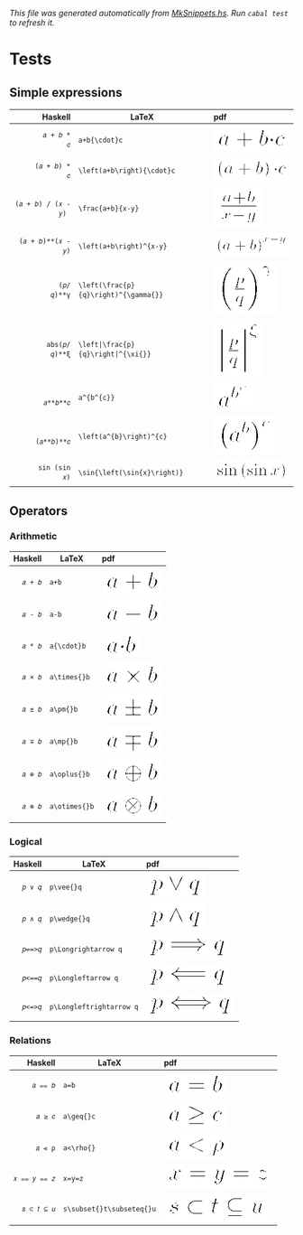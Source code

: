 _This file was generated automatically from [MkSnippets.hs](test/PdfSnippets/MkSnippets.hs). Run `cabal test` to refresh it._
# Tests
## Simple expressions
| Haskell | LaTeX | pdf |
| ---: | --- | :--- |
| `        𝑎 + 𝑏 * 𝑐 ` | `a+b{\cdot}c` | ![pdflatex-rendered version of `a+b{\cdot}c`](test/PdfSnippets/aPLUSbOBRACEBACKSLASHcdotCBRACEc.png) |
| `      (𝑎 + 𝑏) * 𝑐 ` | `\left(a+b\right){\cdot}c` | ![pdflatex-rendered version of `\left(a+b\right){\cdot}c`](test/PdfSnippets/BACKSLASHleftOPARENaPLUSbBACKSLASHrightCPARENOBRACEBACKSLASHcdotCBRACEc.png) |
| `(𝑎 + 𝑏) / (𝑥 - 𝑦) ` | `\frac{a+b}{x-y}` | ![pdflatex-rendered version of `\frac{a+b}{x-y}`](test/PdfSnippets/BACKSLASHfracOBRACEaPLUSbCBRACEOBRACExMINUSyCBRACE.png) |
| ` (𝑎 + 𝑏)**(𝑥 - 𝑦) ` | `\left(a+b\right)^{x-y}` | ![pdflatex-rendered version of `\left(a+b\right)^{x-y}`](test/PdfSnippets/BACKSLASHleftOPARENaPLUSbBACKSLASHrightCPARENTOTHEOBRACExMINUSyCBRACE.png) |
| `         (𝑝/𝑞)**γ ` | `\left(\frac{p}{q}\right)^{\gamma{}}` | ![pdflatex-rendered version of `\left(\frac{p}{q}\right)^{\gamma{}}`](test/PdfSnippets/BACKSLASHleftOPARENBACKSLASHfracOBRACEpCBRACEOBRACEqCBRACEBACKSLASHrightCPARENTOTHEOBRACEBACKSLASHgammaOBRACECBRACECBRACE.png) |
| `      abs(𝑝/𝑞)**ξ ` | `\left\|\frac{p}{q}\right\|^{\xi{}}` | ![pdflatex-rendered version of `\left\|\frac{p}{q}\right\|^{\xi{}}`](test/PdfSnippets/BACKSLASHleftPIPEBACKSLASHfracOBRACEpCBRACEOBRACEqCBRACEBACKSLASHrightPIPETOTHEOBRACEBACKSLASHxiOBRACECBRACECBRACE.png) |
| `          𝑎**𝑏**𝑐 ` | `a^{b^{c}}` | ![pdflatex-rendered version of `a^{b^{c}}`](test/PdfSnippets/aTOTHEOBRACEbTOTHEOBRACEcCBRACECBRACE.png) |
| `        (𝑎**𝑏)**𝑐 ` | `\left(a^{b}\right)^{c}` | ![pdflatex-rendered version of `\left(a^{b}\right)^{c}`](test/PdfSnippets/BACKSLASHleftOPARENaTOTHEOBRACEbCBRACEBACKSLASHrightCPARENTOTHEOBRACEcCBRACE.png) |
| `      sin (sin 𝑥) ` | `\sin{\left(\sin{x}\right)}` | ![pdflatex-rendered version of `\sin{\left(\sin{x}\right)}`](test/PdfSnippets/BACKSLASHsinOBRACEBACKSLASHleftOPARENBACKSLASHsinOBRACExCBRACEBACKSLASHrightCPARENCBRACE.png) |
## Operators
### Arithmetic
| Haskell | LaTeX | pdf |
| ---: | --- | :--- |
| ` 𝑎 + 𝑏 ` | `a+b` | ![pdflatex-rendered version of `a+b`](test/PdfSnippets/aPLUSb.png) |
| ` 𝑎 - 𝑏 ` | `a-b` | ![pdflatex-rendered version of `a-b`](test/PdfSnippets/aMINUSb.png) |
| ` 𝑎 * 𝑏 ` | `a{\cdot}b` | ![pdflatex-rendered version of `a{\cdot}b`](test/PdfSnippets/aOBRACEBACKSLASHcdotCBRACEb.png) |
| ` 𝑎 × 𝑏 ` | `a\times{}b` | ![pdflatex-rendered version of `a\times{}b`](test/PdfSnippets/aBACKSLASHtimesOBRACECBRACEb.png) |
| ` 𝑎 ± 𝑏 ` | `a\pm{}b` | ![pdflatex-rendered version of `a\pm{}b`](test/PdfSnippets/aBACKSLASHpmOBRACECBRACEb.png) |
| ` 𝑎 ∓ 𝑏 ` | `a\mp{}b` | ![pdflatex-rendered version of `a\mp{}b`](test/PdfSnippets/aBACKSLASHmpOBRACECBRACEb.png) |
| ` 𝑎 ⊕ 𝑏 ` | `a\oplus{}b` | ![pdflatex-rendered version of `a\oplus{}b`](test/PdfSnippets/aBACKSLASHoplusOBRACECBRACEb.png) |
| ` 𝑎 ⊗ 𝑏 ` | `a\otimes{}b` | ![pdflatex-rendered version of `a\otimes{}b`](test/PdfSnippets/aBACKSLASHotimesOBRACECBRACEb.png) |
### Logical
| Haskell | LaTeX | pdf |
| ---: | --- | :--- |
| ` 𝑝 ∨ 𝑞 ` | `p\vee{}q` | ![pdflatex-rendered version of `p\vee{}q`](test/PdfSnippets/pBACKSLASHveeOBRACECBRACEq.png) |
| ` 𝑝 ∧ 𝑞 ` | `p\wedge{}q` | ![pdflatex-rendered version of `p\wedge{}q`](test/PdfSnippets/pBACKSLASHwedgeOBRACECBRACEq.png) |
| ` 𝑝==>𝑞 ` | `p\Longrightarrow q` | ![pdflatex-rendered version of `p\Longrightarrow q`](test/PdfSnippets/pBACKSLASHLongrightarrowSPACEq.png) |
| ` 𝑝<==𝑞 ` | `p\Longleftarrow q` | ![pdflatex-rendered version of `p\Longleftarrow q`](test/PdfSnippets/pBACKSLASHLongleftarrowSPACEq.png) |
| ` 𝑝<=>𝑞 ` | `p\Longleftrightarrow q` | ![pdflatex-rendered version of `p\Longleftrightarrow q`](test/PdfSnippets/pBACKSLASHLongleftrightarrowSPACEq.png) |
### Relations
| Haskell | LaTeX | pdf |
| ---: | --- | :--- |
| ` 𝑎 ⩵ 𝑏 ` | `a=b` | ![pdflatex-rendered version of `a=b`](test/PdfSnippets/aEQUALSb.png) |
| ` 𝑎 ≥ 𝑐 ` | `a\geq{}c` | ![pdflatex-rendered version of `a\geq{}c`](test/PdfSnippets/aBACKSLASHgeqOBRACECBRACEc.png) |
| ` 𝑎 ⪡ ρ ` | `a<\rho{}` | ![pdflatex-rendered version of `a<\rho{}`](test/PdfSnippets/aLESSERBACKSLASHrhoOBRACECBRACE.png) |
| ` 𝑥 ⩵ 𝑦 ⩵ 𝑧 ` | `x=y=z` | ![pdflatex-rendered version of `x=y=z`](test/PdfSnippets/xEQUALSyEQUALSz.png) |
| ` 𝑠 ⊂ 𝑡 ⊆ 𝑢 ` | `s\subset{}t\subseteq{}u` | ![pdflatex-rendered version of `s\subset{}t\subseteq{}u`](test/PdfSnippets/sBACKSLASHsubsetOBRACECBRACEtBACKSLASHsubseteqOBRACECBRACEu.png) |

